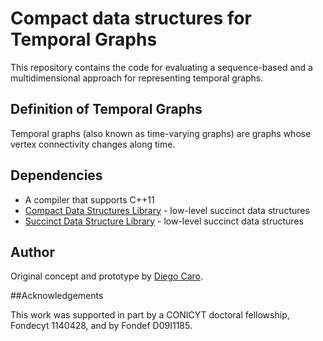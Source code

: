 # Compact data structures for Temporal Graphs

This repository contains the code for evaluating a sequence-based and 
a multidimensional approach for representing temporal graphs.

## Definition of Temporal Graphs 

Temporal graphs (also known as time-varying graphs) are graphs whose
vertex connectivity changes along time.


## Dependencies

- A compiler that supports C++11
- [Compact Data Structures Library][libcds] - low-level succinct data structures
- [Succinct Data Structure Library][sdsl-lite] - low-level succinct data structures 


## Author
Original concept and prototype by [Diego Caro][diegocaro].

##Acknowledgements

This work was supported in part by a CONICYT doctoral fellowship, Fondecyt 1140428, and by Fondef D09I1185.

[libcds]: https://github.com/fclaude/libcds
[sdsl-lite]: https://github.com/simongog/sdsl-lite
[diegocaro]: https://github.com/diegocaro